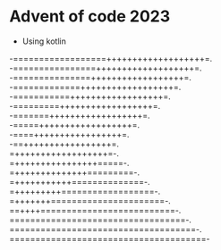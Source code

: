 # Advent of code 2023

- Using kotlin

-==================+++++++++++++++++++=.                         
-================+++++++++++++++++++=.                           
-===============++++++++++++++++++=.                             
-=============++++++++++++++++++=.                               
-===========++++++++++++++++++=.                                 
-=========++++++++++++++++++=.                                   
-=======++++++++++++++++++=.                                     
-=====++++++++++++++++++=.                                       
-====+++++++++++++++++=.                                         
-==+++++++++++++++++=.                                           
=++++++++++++++++++=-.                                           
=++++++++++++++++=====-.                                         
=++++++++++++++=========-.                                       
=+++++++++++==============-.                                     
=+++++++++==================-.                                   
=+++++++======================-.                                 
==++++==========================-.                               
==================================-.                             
====================================-.                           
======================================- 